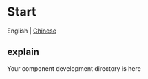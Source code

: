 # Start

English | [Chinese](./README.md)

## explain

Your component development directory is here
